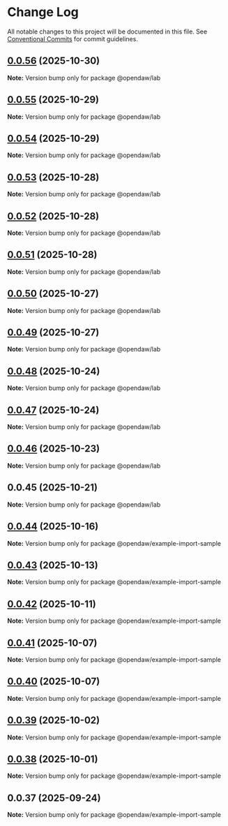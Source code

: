 # Change Log

All notable changes to this project will be documented in this file.
See [Conventional Commits](https://conventionalcommits.org) for commit guidelines.

## [0.0.56](https://github.com/andremichelle/openDAW/compare/@opendaw/lab@0.0.55...@opendaw/lab@0.0.56) (2025-10-30)

**Note:** Version bump only for package @opendaw/lab

## [0.0.55](https://github.com/andremichelle/openDAW/compare/@opendaw/lab@0.0.54...@opendaw/lab@0.0.55) (2025-10-29)

**Note:** Version bump only for package @opendaw/lab

## [0.0.54](https://github.com/andremichelle/openDAW/compare/@opendaw/lab@0.0.53...@opendaw/lab@0.0.54) (2025-10-29)

**Note:** Version bump only for package @opendaw/lab

## [0.0.53](https://github.com/andremichelle/openDAW/compare/@opendaw/lab@0.0.52...@opendaw/lab@0.0.53) (2025-10-28)

**Note:** Version bump only for package @opendaw/lab

## [0.0.52](https://github.com/andremichelle/openDAW/compare/@opendaw/lab@0.0.51...@opendaw/lab@0.0.52) (2025-10-28)

**Note:** Version bump only for package @opendaw/lab

## [0.0.51](https://github.com/andremichelle/openDAW/compare/@opendaw/lab@0.0.50...@opendaw/lab@0.0.51) (2025-10-28)

**Note:** Version bump only for package @opendaw/lab

## [0.0.50](https://github.com/andremichelle/openDAW/compare/@opendaw/lab@0.0.49...@opendaw/lab@0.0.50) (2025-10-27)

**Note:** Version bump only for package @opendaw/lab

## [0.0.49](https://github.com/andremichelle/openDAW/compare/@opendaw/lab@0.0.48...@opendaw/lab@0.0.49) (2025-10-27)

**Note:** Version bump only for package @opendaw/lab

## [0.0.48](https://github.com/andremichelle/openDAW/compare/@opendaw/lab@0.0.47...@opendaw/lab@0.0.48) (2025-10-24)

**Note:** Version bump only for package @opendaw/lab

## [0.0.47](https://github.com/andremichelle/openDAW/compare/@opendaw/lab@0.0.46...@opendaw/lab@0.0.47) (2025-10-24)

**Note:** Version bump only for package @opendaw/lab

## [0.0.46](https://github.com/andremichelle/openDAW/compare/@opendaw/lab@0.0.45...@opendaw/lab@0.0.46) (2025-10-23)

**Note:** Version bump only for package @opendaw/lab

## 0.0.45 (2025-10-21)

**Note:** Version bump only for package @opendaw/lab

## [0.0.44](https://github.com/andremichelle/openDAW/compare/@opendaw/example-import-sample@0.0.43...@opendaw/example-import-sample@0.0.44) (2025-10-16)

**Note:** Version bump only for package @opendaw/example-import-sample

## [0.0.43](https://github.com/andremichelle/openDAW/compare/@opendaw/example-import-sample@0.0.42...@opendaw/example-import-sample@0.0.43) (2025-10-13)

**Note:** Version bump only for package @opendaw/example-import-sample

## [0.0.42](https://github.com/andremichelle/openDAW/compare/@opendaw/example-import-sample@0.0.41...@opendaw/example-import-sample@0.0.42) (2025-10-11)

**Note:** Version bump only for package @opendaw/example-import-sample

## [0.0.41](https://github.com/andremichelle/openDAW/compare/@opendaw/example-import-sample@0.0.40...@opendaw/example-import-sample@0.0.41) (2025-10-07)

**Note:** Version bump only for package @opendaw/example-import-sample

## [0.0.40](https://github.com/andremichelle/openDAW/compare/@opendaw/example-import-sample@0.0.39...@opendaw/example-import-sample@0.0.40) (2025-10-07)

**Note:** Version bump only for package @opendaw/example-import-sample

## [0.0.39](https://github.com/andremichelle/openDAW/compare/@opendaw/example-import-sample@0.0.38...@opendaw/example-import-sample@0.0.39) (2025-10-02)

**Note:** Version bump only for package @opendaw/example-import-sample

## [0.0.38](https://github.com/andremichelle/openDAW/compare/@opendaw/example-import-sample@0.0.37...@opendaw/example-import-sample@0.0.38) (2025-10-01)

**Note:** Version bump only for package @opendaw/example-import-sample

## 0.0.37 (2025-09-24)

**Note:** Version bump only for package @opendaw/example-import-sample
